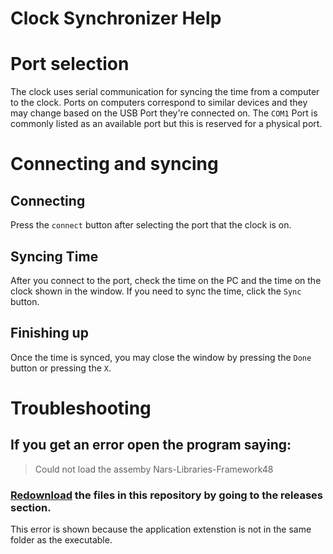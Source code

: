 # Clock Synchronizer Help
# Port selection
  The clock uses serial communication for syncing the time from a computer to the clock. Ports on computers correspond to similar devices and they may change based on the USB Port they're connected on. The `COM1` Port is commonly listed as an available port but this is reserved for a physical port.

# Connecting and syncing
## Connecting
  Press the `connect` button after selecting the port that the clock is on.
## Syncing Time
  After you connect to the port, check the time on the PC and the time on the clock shown in the window. If you need to sync the time, click the `Sync` button.
## Finishing up
  Once the time is synced, you may close the window by pressing the `Done` button or pressing the `X`.
  
# Troubleshooting
## If you get an error open the program saying:

> Could not load the assemby Nars-Libraries-Framework48
  ### [Redownload](https://github.com/Narwhalsss360/22Clock/releases/tag/1.0.0) the files in this repository by going to the releases section.
  This error is shown because the application extenstion is not in the same folder as the executable.